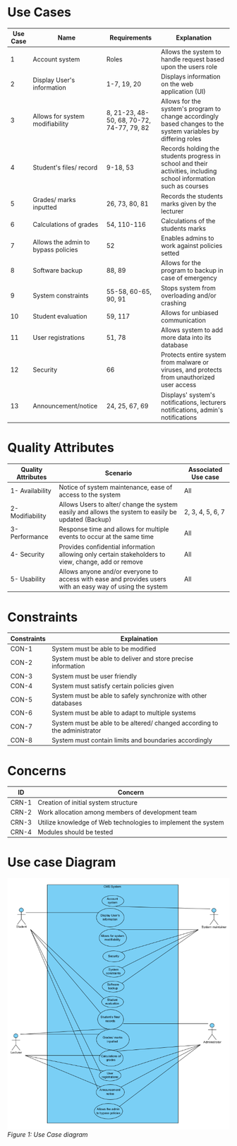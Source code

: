 # Use Cases


| Use Case | Name                                | Requirements                              | Explanation                                                                                                        |
|----------|-------------------------------------|-------------------------------------------|--------------------------------------------------------------------------------------------------------------------|
| 1        | Account system                      | Roles                                     | Allows the system to handle request based upon the users role                                                      |
| 2        | Display User's information           | 1-7, 19, 20                               | Displays information on the web application (UI)                                                                   |
| 3        | Allows for system modifiability     | 8, 21-23, 48-50, 68, 70-72, 74-77, 79, 82 | Allows for the system's program to change accordingly based changes to the system variables by differing roles      |
| 4        | Student's files/ record              | 9-18, 53                                  | Records holding the students progress in school and their activities, including school information such as courses |
| 5        | Grades/ marks inputted              | 26, 73, 80, 81                            | Records the students marks given by the lecturer                                                                      |
| 6        | Calculations of grades              | 54, 110-116                               | Calculations of the students marks                                                                     |
| 7        | Allows the admin to bypass policies | 52                                        | Enables admins to work against policies setted                                                                     |
| 8        | Software backup                     | 88, 89                                    | Allows for the program to backup in case of emergency                                                              |
| 9        | System constraints                  | 55-58, 60-65, 90, 91                      | Stops system from overloading and/or crashing                                                                      |
| 10       | Student evaluation                  | 59, 117                                   | Allows for unbiased communication                                                                                  |
| 11       | User registrations                  | 51, 78                                    | Allows system to add more data into its database                                                                   |
| 12       | Security                            | 66                                        | Protects entire system from malware or viruses, and protects from unauthorized user access                         |
| 13       | Announcement/notice                 | 24, 25, 67, 69                            | Displays' system's notifications, lecturers notifications, admin's notifications                                      |

# Quality Attributes

| Quality Attributes | Scenario                                                                                                  | Associated Use case |
|--------------------|-----------------------------------------------------------------------------------------------------------|---------------------|
| 1- Availability    | Notice of system maintenance, ease of access to the system                                                | All                 |
| 2- Modifiability   | Allows Users to alter/ change the system easily and allows the system to easily be updated (Backup)       | 2, 3, 4, 5, 6, 7    |
| 3- Performance     | Response time and allows for multiple events to occur at the same time                                    | All                 |
| 4- Security        | Provides confidential information allowing only certain stakeholders to view, change, add or remove       | All                 |
| 5- Usability       | Allows anyone and/or everyone to access with ease and provides users with an easy way of using the system | All                 |

# Constraints


| Constraints | Explaination                                                              |
|-------------|---------------------------------------------------------------------------|
| CON-1       | System must be able to be modified                                        |
| CON-2       | System must be able to deliver and store precise information              |
| CON-3       | System must be user friendly                                              |
| CON-4       | System must satisfy certain policies given                                |
| CON-5       | System must be able to safely synchronize with other databases            |
| CON-6       | System must be able to adapt to multiple systems                          |
| CON-7       | System must be able to be altered/ changed according to the administrator |
| CON-8       | System must contain limits and boundaries accordingly                     |

# Concerns

| ID    | Concern                                                       |
|-------|---------------------------------------------------------------|
| CRN-1 | Creation of initial system structure                          |
| CRN-2 | Work allocation among members of development team             |
| CRN-3 | Utilize knowledge of Web technologies to implement the system |
| CRN-4 | Modules should be tested                                      |

# Use case Diagram

![Use Case Diagram](https://github.com/SOFE3650F18/project-group-26/blob/master/Deliverable%201/Use%20Case%20Diagram.PNG)
<br>
*Figure 1: Use Case diagram*
